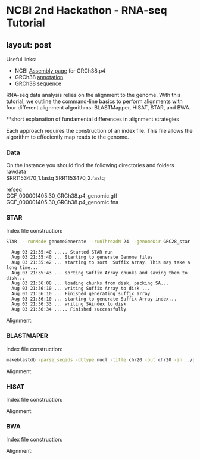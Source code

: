 # NCBI 2nd Hackathon - RNA-seq Tutorial
layout: post
---

Useful links:

- NCBI [Assembly page](http://www.ncbi.nlm.nih.gov/assembly/GCF_000001405.30) for GRCh38.p4
- GRCh38 [annotation](ftp://ftp.ncbi.nlm.nih.gov/genomes/all/GCF_000001405.30_GRCh38.p4/GCF_000001405.30_GRCh38.p4_genomic.gff.gz)
- GRCh38 [sequence](ftp://ftp.ncbi.nlm.nih.gov/genomes/all/GCF_000001405.30_GRCh38.p4/GCF_000001405.30_GRCh38.p4_genomic.fna.gz)

RNA-seq data analysis relies on the alignment to the genome. With this tutorial, we outline the command-line basics to perform alignments with four different alignment algorithms: BLASTMapper, HISAT, STAR, and BWA. 

**short explanation of fundamental differences in alignment strategies

Each approach requires the construction of an index file. This file allows the algorithm to effeciently map reads to the genome.

### Data
On the instance you should find the following directories and folders
rawdata\
  SRR1153470_1.fastq
  SRR1153470_2.fastq

refseq\
  GCF_000001405.30_GRCh38.p4_genomic.gff
  GCF_000001405.30_GRCh38.p4_genomic.fna


### STAR
  Index file construction:
  ```BASH 
  STAR  --runMode genomeGenerate --runThreadN 24 --genomeDir GRC28_star --genomeFastaFiles ~/tan/genome/Homo_sapiens.GRCh38.dna_sm.chromosome.20.fa
  ```
```
  Aug 03 21:35:40 ..... Started STAR run
  Aug 03 21:35:40 ... Starting to generate Genome files
  Aug 03 21:35:42 ... starting to sort  Suffix Array. This may take a long time...
  Aug 03 21:35:43 ... sorting Suffix Array chunks and saving them to disk...
  Aug 03 21:36:08 ... loading chunks from disk, packing SA...
  Aug 03 21:36:10 ... writing Suffix Array to disk ...
  Aug 03 21:36:10 ... Finished generating suffix array
  Aug 03 21:36:10 ... starting to generate Suffix Array index...
  Aug 03 21:36:33 ... writing SAindex to disk
  Aug 03 21:36:34 ..... Finished successfully
```  
  

  



  Alignment:
  
  

### BLASTMAPER
  Index file construction:
  ```BASH
  makeblastdb -parse_seqids -dbtype nucl -title chr20 -out chr20 -in ../genome/Homo_sapiens.GRCh38.dna_sm.chromosome.20.fa
  ```
  
  
  Alignment:
  
  
### HISAT
  Index file construction:
  
  Alignment:
  
  
### BWA
  Index file construction:
  
  Alignment:
  
  
